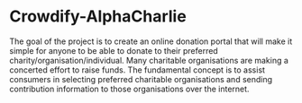# Crowdify-AlphaCharlie
The goal of the project is to create an online donation portal that will make it simple for anyone to be able to donate to their preferred charity/organisation/individual. Many charitable organisations are making a concerted effort to raise funds. The fundamental concept is to assist consumers in selecting preferred charitable organisations and sending contribution information to those organisations over the internet.
